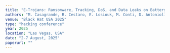 ```yaml
---
title: "E-Trojans: Ransomware, Tracking, DoS, and Data Leaks on Battery-powered Embedded Systems"
authors: "M. Casagrande, R. Cestaro, E. Losiouk, M. Conti, D. Antonioli"
venue: "Black Hat USA 2025"
type: "hacking conference"
year: 2025
location: "Las Vegas, USA"
date: "2-7 August, 2025"
paperurl: ""
---
```


